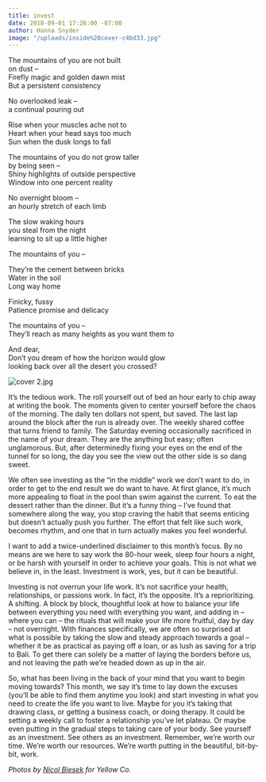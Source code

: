```yaml
---
title: invest
date: 2018-09-01 17:26:00 -07:00
author: Hanna Snyder
image: "/uploads/inside%20cover-c4bd33.jpg"
---
```


The mountains of you are not built  
on dust –  
Firefly magic and golden dawn mist  
But a persistent consistency

No overlooked leak –  
a continual pouring out 

Rise when your muscles ache not to  
Heart when your head says too much  
Sun when the dusk longs to fall

The mountains of you do not grow taller  
by being seen –  
Shiny highlights of outside perspective  
Window into one percent reality

No overnight bloom –  
an hourly stretch of each limb

The slow waking hours  
you steal from the night   
learning to sit up a little higher

The mountains of you –

They’re the cement between bricks  
Water in the soil  
Long way home

Finicky, fussy  
Patience promise and delicacy

The mountains of you –   
They’ll reach as many heights as you want them to

And dear,  
Don’t you dream of how the horizon would glow   
looking back over all the desert you crossed?

![cover 2.jpg](/uploads/cover%202.jpg)

It’s the tedious work. The roll yourself out of bed an hour early to chip away at writing the book. The moments given to center yourself before the chaos of the morning. The daily ten dollars not spent, but saved. The last lap around the block after the run is already over. The weekly shared coffee that turns friend to family. The Saturday evening occasionally sacrificed in the name of your dream. They are the anything but easy; often unglamorous. But, after determinedly fixing your eyes on the end of the tunnel for so long, the day you see the view out the other side is so dang sweet. 

We often see investing as the “in the middle” work we don’t want to do, in order to get to the end result we do want to have. At first glance, it’s much more appealing to float in the pool than swim against the current. To eat the dessert rather than the dinner. But it’s a funny thing – I’ve found that somewhere along the way, you stop craving the habit that seems enticing but doesn’t actually push you further. The effort that felt like such work, becomes rhythm, and one that in turn actually makes you feel wonderful.

I want to add a twice-underlined disclaimer to this month’s focus. By no means are we here to say work the 80-hour week, sleep four hours a night, or be harsh with yourself in order to achieve your goals. This is not what we believe in, in the least. Investment is work, yes, but it can be beautiful. 

Investing is not overrun your life work. It’s not sacrifice your health, relationships, or passions work. In fact, it’s the opposite. It’s a reprioritizing. A shifting. A block by block, thoughtful look at how to balance your life between everything you need with everything you want, and adding in – where you can – the rituals that will make your life more fruitful, day by day – not overnight. With finances specifically, we are often so surprised at what is possible by taking the slow and steady approach towards a goal – whether it be as practical as paying off a loan, or as lush as saving for a trip to Bali. To get there can solely be a matter of laying the borders before us, and not leaving the path we’re headed down as up in the air.

So, what has been living in the back of your mind that you want to begin moving towards? This month, we say it’s time to lay down the excuses (you’ll be able to find them anytime you look) and start investing in what you need to create the life you want to live. Maybe for you it’s taking that drawing class, or getting a business coach, or doing therapy. It could be setting a weekly call to foster a relationship you’ve let plateau. Or maybe even putting in the gradual steps to taking care of your body. See yourself as an investment. See others as an investment. Remember, we’re worth our time. We’re worth our resources. We’re worth putting in the beautiful, bit-by-bit, work.

_Photos by [Nicol Biesek](https://nicolbiesek.com/) for Yellow Co._